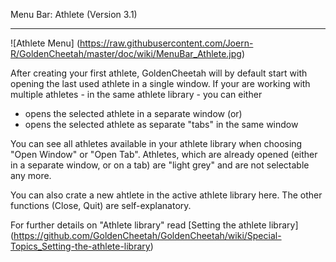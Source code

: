 Menu Bar: Athlete (Version 3.1)
***

![Athlete Menu] (https://raw.githubusercontent.com/Joern-R/GoldenCheetah/master/doc/wiki/MenuBar_Athlete.jpg)

After creating your first athlete, GoldenCheetah will by default start with opening the last used athlete in a single window. If your are working with multiple athletes - in the same athlete library - you can either

* opens the selected athlete in a separate window (or)
* opens the selected athlete as separate "tabs" in the same window

You can see all athletes available in your athlete library when choosing "Open Window" or "Open Tab". Athletes, which are already opened (either in a separate window, or on a tab) are "light grey" and are not selectable any more.

You can also crate a new ahtlete in the active athlete library here. The other functions (Close, Quit) are self-explanatory. 

For further details on "Athlete library" read [Setting the athlete library] (https://github.com/GoldenCheetah/GoldenCheetah/wiki/Special-Topics_Setting-the-athlete-library)



